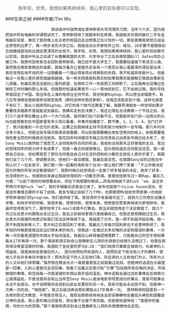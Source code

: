 > 我年轻，优秀，我想如果再继续拼，我心里的目标都可以实现。

###生命之树
####作者/Tim Wu

						我读高中时就养成在普林斯顿大学流荡的习惯。当年十六岁，因为我把高中所有电脑科学课程读完了，普林斯顿收了我跟本科生修课。我就每天开我的破烂二手车去电脑实验室，做完了题目晚上在古老的校园边走边想我之后计划的一切。那些夜晚我感觉已经站在梦想的边界了，再一两步读完大学之后，我就会创业开家软件公司，成功，26岁要不是跟我初恋结婚就是找到比她还更漂亮的女孩子。我年轻，优秀，我想如果再继续拼，我心里的目标都可以实现。我高中毕业之后读了长春藤联盟的大学，大学毕业了之后去微软跟Bill Gates同办公楼工作。我那时回老家总会回到普林斯顿，我已经不是大学生了，我需要知道接下来该怎么做。虽然我在微软拿稳定的高薪，我每次看办公室窗外总会有一个感受从我心里最深的深处冒出来：我总觉得在地平线的另一边隐藏着一个我必得发现必得拥有的东西。我不知道具体是什么，但是每过一天我心里的感受就越来越强，有一样东西美丽和真实到如果我哪天能接触它我就会像新生儿哭着。到最后我没法抵抗心里的欲望，在微软工作一年就把工作辞职了。之后我再也没赚过在微软工作时赚的那么多钱。但我那时知道如果我不一心一意地找到它，它不会放过我。我的寻找带我回去了中国。我当年在上海的电视台主持节目，我也特爱Hiphop，所以想当说唱歌手。有几位导演朋友鼓励我参加我型我秀（那时这种东西还新鲜），说我应该能走到十强，这样也就差不多红了。我从小就研究Hiphop，对它的各个技巧还算蛮了解，我跟导演朋友一样觉得如果评委要找说唱歌手我就能走到最后。我确实走到总决赛了。我还记得在总决赛第一个节目之前，我们几个选手等在舞台上的一个大门后面，虽然我们在门后看不见，但是能听到门另一边观众的尖叫也能想象到在中国家里有多少观众看着。伴奏开始播放了，数节奏，1，2，3，4，当门打开了，我只能看到一片白光扑进来。比赛之后我继续主持节目和努力地制作一张专辑。那几年时间没多少收入，但是这张专辑对我来说很重要，所以到我需要睡在朋友空房间的地上，到我需要借钱吃麦当劳的时候我也没放弃。我花四年时间做完专辑之后觉得自己出首张专辑已经太老了，但Sony Music居然给了我签艺人合同和制作合同的机会。我收到合同那天正好是我的生日。我当初觉得四年的努力终于有成果了，但是一看合同就很难过，因为我知道这合同我没法签。我一直想自己创业，但如果我签了那份合同我连自己对生活的控制权力都完全放在人家的手里了。我跟他们谈了几个月，想调整合同，但他们一直没理我，我最后就没签。在我跟Sony谈的过程当中我认识了一位女孩子。我们第一场一起看的电影有个台词一直让我们两个笑着：“不让你做决定因为你做的所有决定都是错的”。我那时候已经觉得这一生做了好多错误的决定，放弃了好多，也没得到什么，但是她在我身边我就觉得别的一切都无所谓。我曾经给她写过一首Rap，最后几句唱：“以前下雨的时候想要自杀，现在下雨想跟你赖床……所有烦恼放下说Fuck ’em，送全世界两只中指Fuck ’em”。我的专辑最后还是自己发了。发布也就是个小Live house活动，但是这件事情总算终于有了结尾。我发专辑之前拍了几个MV，也顺便把MV发给世界排第一的电影学院申请他们的program。他们居然收了我。我觉得终于有条路可走了，就努力工作想办法赚点学费。到快开学的时候，我很矛盾，想想贷款，想想未来，想想是否愿意再继续为梦想拼命。我最终觉得我没气了，跟学校写了E-mail说我不打算去。我当天就觉得这个决定做错了。我几个月之后去意大利跟我女友过生日。我去之前她说爱我只是她骗自己。但我还是想跟她过生日。我在意大利很强烈地意识到我们没法这样继续下去，我就提了分手。我一周不到就开始后悔，她一周不到就有新男人了。意大利之后我回到了老家。我最近几年每次回到家也不去普林斯顿了。我年轻的时候那是我边走边幻想未来的地方。但我这一生做过太多后悔的决定和错误的事情，一次再一次的看我渴望的东西从手指间溜走。我最后心碎得被遗憾埋葬了，只能看自己的空手想如果能从17岁再来一次。那个美丽和真实到会让我像新生儿哭的东西我已经很久没想过了。但是在我觉得没希望没救的时候，我遇到了圣经里的罗马8:28：“我们晓得万事都互相效力，叫爱神的人得益处，就是按他旨意被召的人。 因为他预先所知道的人，就预先定下效法他儿子的模样，使他儿子在许多弟兄中做长子；预先所定下的人又召他们来，所召来的人又称他们为义，所称为义的人又叫他们得荣耀。”虽然我在教会长大一直是基督徒之前就看过这段，但是神的话语在头脑里是一回事，入到心里是完全另回事。我看了这篇之后意识到“万事”包括我所有后悔的决定，所有做错的事情，和包括每一次我渴望的东西从我手指间溜走。神许诺我会通过这些事情会互相效力让我得益处。不是说我将会有比当年签Sony Music或读电影学院更成功的事业，我有可能事业永远不会成功。也不说明我将会找到比前女友更好的另一半，我有可能会永远找不到。但是神一次再一次的说，“相信我”。我之后就没再去想如果能从17岁再来一次。 普林斯顿校园里有一个古老的欧式大教堂，平常是空得没人。我现在断断续续地会去安安静静地坐着低头祷告和提醒自己神的话语。我心里的难过还是有，我也看不见接下来的路。但是我知道神说：“我是你的盾牌，你的大大的赏赐。”那个美丽和真实到会让我像新生儿哭的东西慢慢地在呈现。			  		